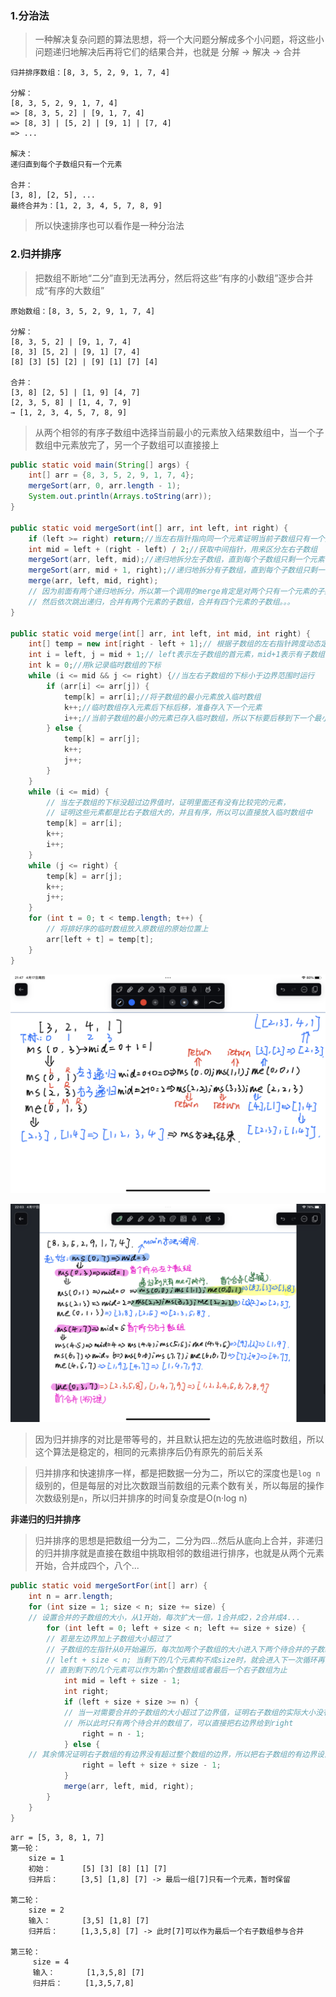 
### 1.分治法

>一种解决复杂问题的算法思想，将一个大问题分解成多个小问题，将这些小问题递归地解决后再将它们的结果合并，也就是 分解 → 解决 → 合并

```
归并排序数组：[8, 3, 5, 2, 9, 1, 7, 4]

分解：
[8, 3, 5, 2, 9, 1, 7, 4]
=> [8, 3, 5, 2] | [9, 1, 7, 4]
=> [8, 3] | [5, 2] | [9, 1] | [7, 4]
=> ...

解决：
递归直到每个子数组只有一个元素

合并：
[3, 8], [2, 5], ...
最终合并为：[1, 2, 3, 4, 5, 7, 8, 9]
```

>所以快速排序也可以看作是一种分治法

### 2.归并排序

>把数组不断地“二分”直到无法再分，然后将这些“有序的小数组”逐步合并成“有序的大数组”

```
原始数组：[8, 3, 5, 2, 9, 1, 7, 4]

分解：
[8, 3, 5, 2] | [9, 1, 7, 4]
[8, 3] [5, 2] | [9, 1] [7, 4]
[8] [3] [5] [2] | [9] [1] [7] [4]

合并：
[3, 8] [2, 5] | [1, 9] [4, 7]
[2, 3, 5, 8] | [1, 4, 7, 9]
→ [1, 2, 3, 4, 5, 7, 8, 9]
```

>从两个相邻的有序子数组中选择当前最小的元素放入结果数组中，当一个子数组中元素放完了，另一个子数组可以直接接上

```java
public static void main(String[] args) {  
    int[] arr = {8, 3, 5, 2, 9, 1, 7, 4};  
    mergeSort(arr, 0, arr.length - 1);  
    System.out.println(Arrays.toString(arr));  
}  
  
public static void mergeSort(int[] arr, int left, int right) {  
    if (left >= right) return;//当左右指针指向同一个元素证明当前子数组只有一个元素并已有序，跳出递归  
    int mid = left + (right - left) / 2;//获取中间指针，用来区分左右子数组  
    mergeSort(arr, left, mid);//递归地拆分左子数组，直到每个子数组只剩一个元素  
    mergeSort(arr, mid + 1, right);//递归地拆分有子数组，直到每个子数组只剩一个元素  
    merge(arr, left, mid, right);  
    // 因为前面有两个递归地拆分，所以第一个调用的merge肯定是对两个只有一个元素的子数组进行合并，  
    // 然后依次跳出递归，合并有两个元素的子数组，合并有四个元素的子数组。。。  
}  
  
public static void merge(int[] arr, int left, int mid, int right) {  
    int[] temp = new int[right - left + 1];// 根据子数组的左右指针跨度动态定义临时数组的长度  
    int i = left, j = mid + 1;// left表示左子数组的首元素，mid+1表示有子数组的首元素，用i、j分别作为它们的数组下标  
    int k = 0;//用k记录临时数组的下标  
    while (i <= mid && j <= right) {//当左右子数组的下标小于边界范围时运行  
        if (arr[i] <= arr[j]) {  
            temp[k] = arr[i];//将子数组的最小元素放入临时数组  
            k++;//临时数组存入元素后下标后移，准备存入下一个元素  
            i++;//当前子数组的最小的元素已存入临时数组，所以下标要后移到下一个最小的元素  
        } else {  
            temp[k] = arr[j];  
            k++;  
            j++;  
        }  
    }  
    while (i <= mid) {  
        // 当左子数组的下标没超过边界值时，证明里面还有没有比较完的元素，  
        // 证明这些元素都是比右子数组大的，并且有序，所以可以直接放入临时数组中  
        temp[k] = arr[i];  
        k++;  
        i++;  
    }  
    while (j <= right) {  
        temp[k] = arr[j];  
        k++;  
        j++;  
    }  
    for (int t = 0; t < temp.length; t++) {  
        // 将排好序的临时数组放入原数组的原始位置上  
        arr[left + t] = temp[t];  
    }  
}
```

![](images/归并排序/fc9a37be7bdcb71000856f0746f410b8_720.png)

![](images/归并排序/1d23b822232b2a881f9c69729eabaf2b_720.png)

>因为归并排序的对比是带等号的，并且默认把左边的先放进临时数组，所以这个算法是稳定的，相同的元素排序后仍有原先的前后关系

>归并排序和快速排序一样，都是把数据一分为二，所以它的深度也是`log n`级别的，但是每层的对比次数跟当前数组的元素个数有关，所以每层的操作次数级别是`n`，所以归并排序的时间复杂度是O(n·log n)

**非递归的归并排序**

>归并排序的思想是把数组一分为二，二分为四...然后从底向上合并，非递归的归并排序就是直接在数组中挑取相邻的数组进行排序，也就是从两个元素开始，合并成四个，八个...

```java
public static void mergeSortFor(int[] arr) {  
    int n = arr.length;  
    for (int size = 1; size < n; size += size) {
    // 设置合并的子数组的大小，从1开始，每次扩大一倍，1合并成2，2合并成4...  
        for (int left = 0; left + size < n; left += size + size) {
        // 若是左边界加上子数组大小超过了  
        // 子数组的左指针从0开始遍历，每次加两个子数组的大小进入下两个待合并的子数组的左边界 
        // left + size < n; 当剩下的几个元素构不成size时，就会进入下一次循环再合并，  
        // 直到剩下的几个元素可以作为第n个整数组或者最后一个右子数组为止  
            int mid = left + size - 1;  
            int right;  
            if (left + size + size >= n) {  
            // 当一对需要合并的子数组的大小超过了边界值，证明右子数组的实际大小没有达size， 
            // 所以此时只有两个待合并的数组了，可以直接把右边界给到right  
                right = n - 1;  
            } else {
    // 其余情况证明右子数组的有边界没有超过整个数组的边界，所以把右子数组的有边界设置为right 
                right = left + size + size - 1;  
            }  
            merge(arr, left, mid, right);  
        }  
    }  
}
```

```
arr = [5, 3, 8, 1, 7]
第一轮：
	size = 1
	初始：       [5] [3] [8] [1] [7]
	归并后：     [3,5] [1,8] [7] -> 最后一组[7]只有一个元素，暂时保留

第二轮：
	size = 2
	输入：       [3,5] [1,8] [7]
	归并后：     [1,3,5,8] [7] -> 此时[7]可以作为最后一个右子数组参与合并

第三轮：
	 size = 4
	 输入：       [1,3,5,8] [7]
	 归并后：     [1,3,5,7,8]
```